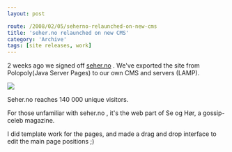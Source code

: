 ```yaml
---
layout: post

route: /2008/02/05/seherno-relaunched-on-new-cms
title: 'seher.no relaunched on new CMS'
category: 'Archive'
tags: [site releases, work]
---
```


2 weeks ago we signed off
<a class="ph" target="_blank" rel="noopener noreferrer" href="http://www.seher.no">seher.no</a>
. We've exported the site from Polopoly(Java Server Pages) to our own CMS and
servers (LAMP).

<img src="/img/blog/img73491b03c42e59e25aefaa81a03b04d0.jpg" class="ph" />

Seher.no reaches 140 000 unique visitors.

For those unfamiliar with seher.no , it's the web part of Se og Hør, a
gossip-celeb magazine.

I did template work for the pages, and made a drag and drop interface to edit
the main page positions ;)
